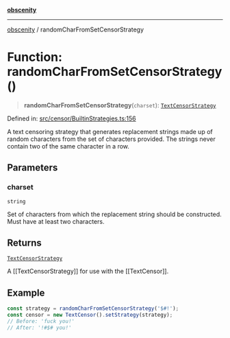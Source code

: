 [**obscenity**](../README.md)

***

[obscenity](../README.md) / randomCharFromSetCensorStrategy

# Function: randomCharFromSetCensorStrategy()

> **randomCharFromSetCensorStrategy**(`charset`): [`TextCensorStrategy`](../type-aliases/TextCensorStrategy.md)

Defined in: [src/censor/BuiltinStrategies.ts:156](https://github.com/jo3-l/obscenity/blob/a386fd116c14542130a643879987c21c9c8a4eb9/src/censor/BuiltinStrategies.ts#L156)

A text censoring strategy that generates replacement strings made up of
random characters from the set of characters provided. The strings never
contain two of the same character in a row.

## Parameters

### charset

`string`

Set of characters from which the replacement string should
be constructed. Must have at least two characters.

## Returns

[`TextCensorStrategy`](../type-aliases/TextCensorStrategy.md)

A [[TextCensorStrategy]] for use with the [[TextCensor]].

## Example

```typescript
const strategy = randomCharFromSetCensorStrategy('$#!');
const censor = new TextCensor().setStrategy(strategy);
// Before: 'fuck you!'
// After: '!#$# you!'
```

